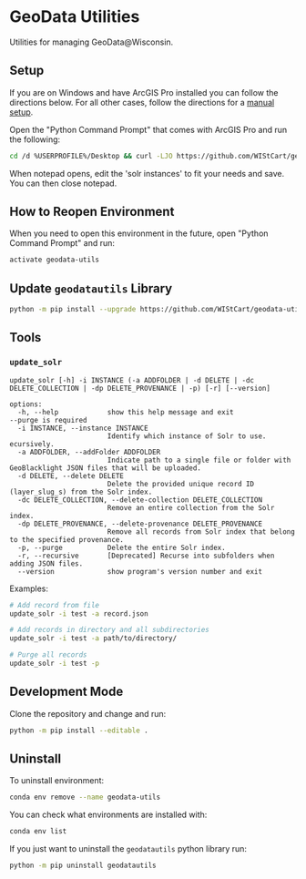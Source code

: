 # GeoData Utilities

Utilities for managing GeoData@Wisconsin.



## Setup

If you are on Windows and have ArcGIS Pro installed you can follow the directions below. For all other cases, follow the directions for a [manual setup](docs/manual-setup.md).

Open the "Python Command Prompt" that comes with ArcGIS Pro and run the following:

```bash
cd /d %USERPROFILE%/Desktop && curl -LJO https://github.com/WIStCart/geodata-utils/archive/main.tar.gz && tar -xf geodata-utils-main.tar.gz --strip=1 "geodata-utils-main/install scripts" && cd "install scripts" && install.bat && cd .. && del /s /q "geodata-utils-main.tar.gz" && rd /s /q "install scripts"
```

When notepad opens, edit the 'solr instances' to fit your needs and save. You can then close notepad.



## How to Reopen Environment

When you need to open this environment in the future, open "Python Command Prompt" and run:

```bash
activate geodata-utils
```



## Update `geodatautils` Library

```bash
python -m pip install --upgrade https://github.com/WIStCart/geodata-utils/archive/main.tar.gz
```



## Tools

### `update_solr`

```text
update_solr [-h] -i INSTANCE (-a ADDFOLDER | -d DELETE | -dc DELETE_COLLECTION | -dp DELETE_PROVENANCE | -p) [-r] [--version]   

options:
  -h, --help            show this help message and exit                                                                --purge is required
  -i INSTANCE, --instance INSTANCE
                        Identify which instance of Solr to use.                                                        ecursively.
  -a ADDFOLDER, --addFolder ADDFOLDER
                        Indicate path to a single file or folder with GeoBlacklight JSON files that will be uploaded. 
  -d DELETE, --delete DELETE
                        Delete the provided unique record ID (layer_slug_s) from the Solr index.
  -dc DELETE_COLLECTION, --delete-collection DELETE_COLLECTION
                        Remove an entire collection from the Solr index.
  -dp DELETE_PROVENANCE, --delete-provenance DELETE_PROVENANCE
                        Remove all records from Solr index that belong to the specified provenance.
  -p, --purge           Delete the entire Solr index.
  -r, --recursive       [Deprecated] Recurse into subfolders when adding JSON files.
  --version             show program's version number and exit
```

Examples:
```bash
# Add record from file
update_solr -i test -a record.json

# Add records in directory and all subdirectories
update_solr -i test -a path/to/directory/

# Purge all records
update_solr -i test -p
```



## Development Mode

Clone the repository and change and run:

```bash
python -m pip install --editable .
```



## Uninstall

To uninstall environment:

```bash
conda env remove --name geodata-utils
```

You can check what environments are installed with:

```bash
conda env list
```

If you just want to uninstall the `geodatautils` python library run:

```bash
python -m pip uninstall geodatautils
```
